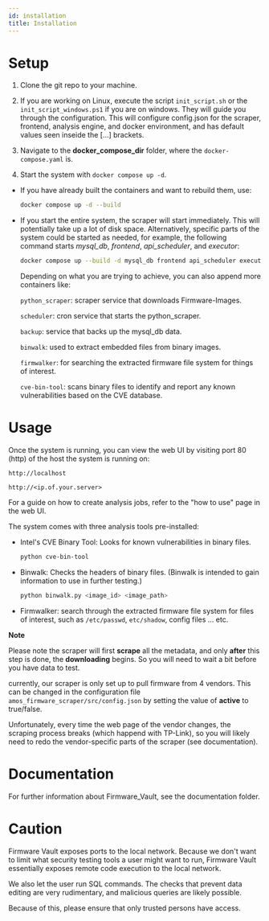```yaml
---
id: installation
title: Installation
---
```


# Setup

1. Clone the git repo to your machine.
2. If you are working on Linux, execute the script `init_script.sh` or the `init_script_windows.ps1` if you are on windows. They will guide you through the configuration.
This will configure config.json for the scraper, frontend, analysis engine, and docker environment, and has default values seen inseide the [...] brackets.

3. Navigate to the **docker_compose_dir** folder, where the `docker-compose.yaml` is.
4. Start the system with `docker compose up -d`.

* If you have already built the containers and want to rebuild them, use:

    ```bash 
    docker compose up -d --build
    ```

* If you start the entire system, the scraper will start immediately. This will potentially take up a lot of disk space. Alternatively, specific parts of the system could be started as needed, for example, the following command starts  _mysql\_db_,  _frontend_, _api\_scheduler_, and _executor_:

    ```bash 
    docker compose up --build -d mysql_db frontend api_scheduler executor
    ```

    Depending on what you are trying to achieve, you can also append more containers like:

    ```python_scraper```: scraper service that downloads Firmware-Images. 

    ```scheduler```: cron service that starts the python_scraper.

    ```backup```: service that backs up the mysql_db data.

    ```binwalk```: used to extract embedded files from binary images.

    ```firmwalker```: for searching the extracted firmware file system for things of interest.
    
    ```cve-bin-tool```: scans binary files to identify and report any known vulnerabilities based on the CVE database.
# Usage

Once the system is running, you can view the web UI by visiting port 80 (http) of the host the system is running on:

```http://localhost```

```http://<ip.of.your.server>```

For a guide on how to create analysis jobs, refer to the "how to use" page in the web UI.

The system comes with three analysis tools pre-installed:

* Intel's CVE Binary Tool: 
    Looks for known vulnerabilities in binary files.

    ```bash
    python cve-bin-tool
    ```

* Binwalk:
    Checks the headers of binary files.
    (Binwalk is intended to gain information to use in further testing.)

    ```bash
    python binwalk.py <image_id> <image_path>
    ```

* Firmwalker:
    search through the extracted firmware file system for files of interest, such as ```/etc/passwd```, ```etc/shadow```, config files ... etc.


**Note** 

Please note the scraper will first **scrape** all the metadata, and only **after** this step is done, the **downloading** begins. So you will need to wait a bit before you have data to test.

currently, our scraper is only set up to pull firmware from 4 vendors.
This can be changed in the configuration file ```amos_firmware_scraper/src/config.json``` by setting the value of **active** to true/false.

Unfortunately, every time the web page of the vendor changes, the scraping process breaks (which happend with TP-Link), so you will likely need to redo the vendor-specific parts of the scraper (see documentation).

# Documentation

For further information about Firmware_Vault, see the documentation folder.


# Caution

Firmware Vault exposes ports to the local network. Because we don't want to limit what security testing tools a user might want to run, Firmware Vault essentially  exposes remote code execution to the local network. 

We also let the user run SQL commands. The checks that prevent data editing are very rudimentary, and malicious queries are likely possible.

Because of this, please ensure that only trusted persons have access.



